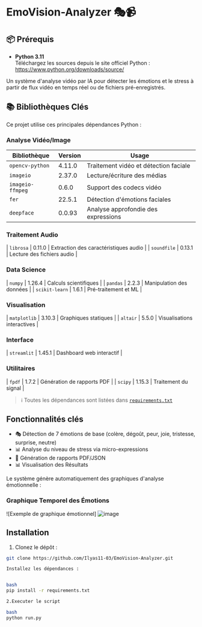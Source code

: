 # EmoVision-Analyzer 🎭📹

## 📦 Prérequis

- **Python 3.11**  
Téléchargez les sources depuis le site officiel Python : https://www.python.org/downloads/source/

Un système d'analyse vidéo par IA pour détecter les émotions et le stress à partir de flux vidéo en temps réel ou de fichiers pré-enregistrés.

## 📚 Bibliothèques Clés

Ce projet utilise ces principales dépendances Python :

### Analyse Vidéo/Image
| Bibliothèque | Version | Usage |
|--------------|---------|-------|
| `opencv-python` | 4.11.0 | Traitement vidéo et détection faciale |
| `imageio` | 2.37.0 | Lecture/écriture des médias |
| `imageio-ffmpeg` | 0.6.0 | Support des codecs vidéo |
| `fer` | 22.5.1 | Détection d'émotions faciales |
| `deepface` | 0.0.93 | Analyse approfondie des expressions |

### Traitement Audio
| `librosa` | 0.11.0 | Extraction des caractéristiques audio |
| `soundfile` | 0.13.1 | Lecture des fichiers audio |

### Data Science
| `numpy` | 1.26.4 | Calculs scientifiques |
| `pandas` | 2.2.3 | Manipulation des données |
| `scikit-learn` | 1.6.1 | Pré-traitement et ML |

### Visualisation
| `matplotlib` | 3.10.3 | Graphiques statiques |
| `altair` | 5.5.0 | Visualisations interactives |

### Interface
| `streamlit` | 1.45.1 | Dashboard web interactif |

### Utilitaires
| `fpdf` | 1.7.2 | Génération de rapports PDF |
| `scipy` | 1.15.3 | Traitement du signal |

> ℹ️ Toutes les dépendances sont listées dans [`requirements.txt`](requirements.txt)

## Fonctionnalités clés

- 🎭 Détection de 7 émotions de base (colère, dégoût, peur, joie, tristesse, surprise, neutre)
- 📊 Analyse du niveau de stress via micro-expressions
- 📄 Génération de rapports PDF/JSON
- 📊 Visualisation des Résultats

Le système génère automatiquement des graphiques d'analyse émotionnelle :

### Graphique Temporel des Émotions
![Exemple de graphique émotionnel]
![image](https://github.com/user-attachments/assets/105539d4-d127-4173-8fe6-e316d2ca9973)

## Installation

1. Clonez le dépôt :
```bash
git clone https://github.com/Ilyas11-03/EmoVision-Analyzer.git

Installez les dépendances :


bash
pip install -r requirements.txt

2.Executer le script

bash
python run.py
